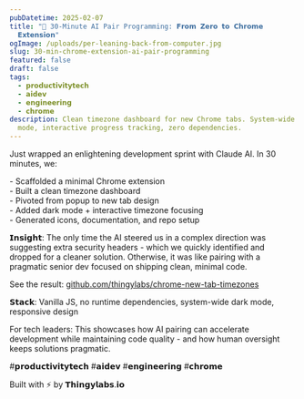 ```yaml
---
pubDatetime: 2025-02-07
title: "🚀 30-Minute AI Pair Programming: 𝗙𝗿𝗼𝗺 𝗭𝗲𝗿𝗼 𝘁𝗼 𝗖𝗵𝗿𝗼𝗺𝗲
  𝗘𝘅𝘁𝗲𝗻𝘀𝗶𝗼𝗻"
ogImage: /uploads/per-leaning-back-from-computer.jpg
slug: 30-min-chrome-extension-ai-pair-programming
featured: false
draft: false
tags:
  - 𝗽𝗿𝗼𝗱𝘂𝗰𝘁𝗶𝘃𝗶𝘁𝘆𝘁𝗲𝗰𝗵
  - 𝗮𝗶𝗱𝗲𝘃
  - 𝗲𝗻𝗴𝗶𝗻𝗲𝗲𝗿𝗶𝗻𝗴
  - 𝗰𝗵𝗿𝗼𝗺𝗲
description: Clean timezone dashboard for new Chrome tabs. System-wide dark
  mode, interactive progress tracking, zero dependencies.
---
```

Just wrapped an enlightening development sprint with Claude AI. In 30 minutes, we:

\- Scaffolded a minimal Chrome extension  
\- Built a clean timezone dashboard  
\- Pivoted from popup to new tab design  
\- Added dark mode + interactive timezone focusing  
\- Generated icons, documentation, and repo setup

𝗜𝗻𝘀𝗶𝗴𝗵𝘁: The only time the AI steered us in a complex direction was suggesting extra security headers - which we quickly identified and dropped for a cleaner solution. Otherwise, it was like pairing with a pragmatic senior dev focused on shipping clean, minimal code.

See the result: [github.com/thingylabs/chrome-new-tab-timezones](http://github.com/thingylabs/chrome-new-tab-timezones)

𝗦𝘁𝗮𝗰𝗸: Vanilla JS, no runtime dependencies, system-wide dark mode, responsive design

For tech leaders: This showcases how AI pairing can accelerate development while maintaining code quality - and how human oversight keeps solutions pragmatic.

#𝗽𝗿𝗼𝗱𝘂𝗰𝘁𝗶𝘃𝗶𝘁𝘆𝘁𝗲𝗰𝗵 #𝗮𝗶𝗱𝗲𝘃 #𝗲𝗻𝗴𝗶𝗻𝗲𝗲𝗿𝗶𝗻𝗴 #𝗰𝗵𝗿𝗼𝗺𝗲

Built with ⚡ by 𝗧𝗵𝗶𝗻𝗴𝘆𝗹𝗮𝗯𝘀.𝗶𝗼

